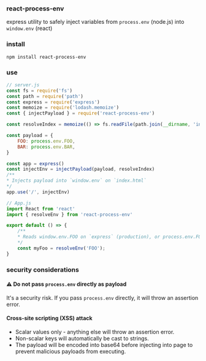 ### react-process-env

express utility to safely inject variables from `process.env` (node.js) into `window.env` (react)

### install

`npm install react-process-env`

### use

```javascript
// server.js
const fs = require('fs')
const path = require('path')
const express = require('express')
const memoize = require('lodash.memoize')
const { injectPayload } = require('react-process-env')

const resolveIndex = memoize(() => fs.readFile(path.join(__dirname, 'index.html')))

const payload = {
    FOO: process.env.FOO,
    BAR: process.env.BAR,
}

const app = express()
const injectEnv = injectPayload(payload, resolveIndex)
/**
* Injects payload into `window.env` on `index.html`
*/
app.use('/', injectEnv)
```

```javascript
// App.js
import React from 'react'
import { resolveEnv } from 'react-process-env'

export default () => {
    /**
    * Reads window.env.FOO on `express` (production), or process.env.FOO on `react-scripts start` (development)
    */
    const myFoo = resolveEnv('FOO');
}

```

### security considerations

#### :warning: Do not pass `process.env` directly as payload

It's a security risk. If you pass `process.env` directly, it will throw an assertion error.

#### Cross-site scripting (XSS) attack
- Scalar values only - anything else will throw an assertion error.
- Non-scalar keys will automatically be cast to strings.
- The payload will be encoded into base64 before injecting into page to prevent malicious payloads from executing.
